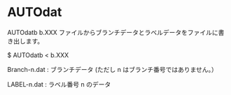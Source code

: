 # AUTOdat

AUTOdatb
b.XXX ファイルからブランチデータとラベルデータをファイルに書き出します。

$ AUTOdatb < b.XXX

Branch-n.dat : ブランチデータ (ただし n はブランチ番号ではありません。）

LABEL-n.dat  : ラベル番号 n のデータ

